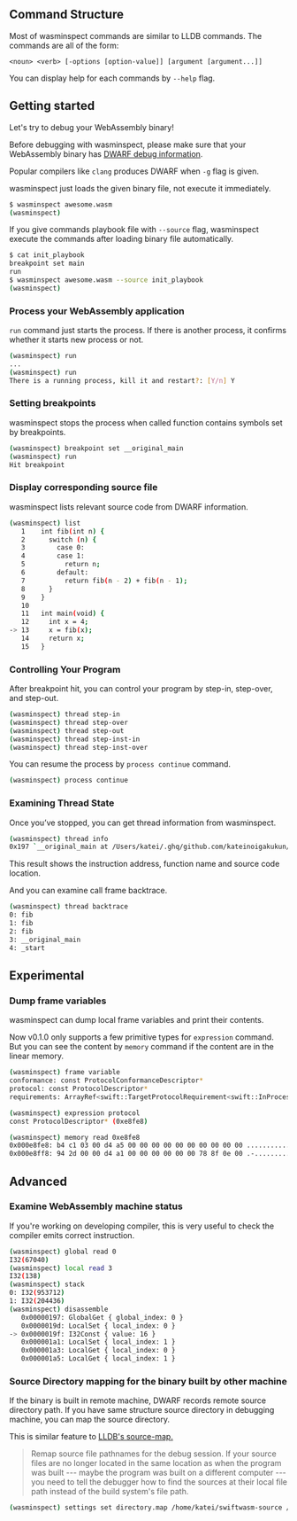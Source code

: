 ## Command Structure

Most of wasminspect commands are similar to LLDB commands. The commands are all of the form:

```
<noun> <verb> [-options [option-value]] [argument [argument...]]
```

You can display help for each commands by `--help` flag.

## Getting started

Let's try to debug your WebAssembly binary!

Before debugging with wasminspect, please make sure that your WebAssembly binary has [DWARF debug information](http://dwarfstd.org/).

Popular compilers like `clang` produces DWARF when `-g` flag is given.

wasminspect just loads the given binary file, not execute it immediately.

```sh
$ wasminspect awesome.wasm
(wasminspect)
```

If you give commands playbook file with `--source` flag, wasminspect execute the commands after loading binary file automatically.

```sh
$ cat init_playbook
breakpoint set main
run
$ wasminspect awesome.wasm --source init_playbook
(wasminspect)
```

### Process your WebAssembly application

`run` command just starts the process. If there is another process, it confirms whether it starts new process or not.

```sh
(wasminspect) run
...
(wasminspect) run
There is a running process, kill it and restart?: [Y/n] Y
```

### Setting breakpoints

wasminspect stops the process when called function contains symbols set by breakpoints.

```sh
(wasminspect) breakpoint set __original_main
(wasminspect) run
Hit breakpoint
```

### Display corresponding source file

wasminspect lists relevant source code from DWARF information.

```sh
(wasminspect) list
   1    int fib(int n) {
   2      switch (n) {
   3        case 0:
   4        case 1:
   5          return n;
   6        default:
   7          return fib(n - 2) + fib(n - 1);
   8      }
   9    }
   10
   11   int main(void) {
   12     int x = 4;
-> 13     x = fib(x);
   14     return x;
   15   }
```

### Controlling Your Program

After breakpoint hit, you can control your program by step-in, step-over, and step-out.

```sh
(wasminspect) thread step-in
(wasminspect) thread step-over
(wasminspect) thread step-out
(wasminspect) thread step-inst-in
(wasminspect) thread step-inst-over
```

You can resume the process by `process continue` command.

```sh
(wasminspect) process continue
```

### Examining Thread State

Once you’ve stopped, you can get thread information from wasminspect.

```sh
(wasminspect) thread info
0x197 `__original_main at /Users/katei/.ghq/github.com/kateinoigakukun/wasminspect/tests/simple-example/c-dwarf/main.c:5:0`
```

This result shows the instruction address, function name and source code location.

And you can examine call frame backtrace.
```sh
(wasminspect) thread backtrace
0: fib
1: fib
2: fib
3: __original_main
4: _start
```

## Experimental

### Dump frame variables

wasminspect can dump local frame variables and print their contents.

Now v0.1.0 only supports a few primitive types for `expression` command. But you can see the content by `memory` command if the content are in the linear memory.

```sh
(wasminspect) frame variable
conformance: const ProtocolConformanceDescriptor*
protocol: const ProtocolDescriptor*
requirements: ArrayRef<swift::TargetProtocolRequirement<swift::InProcess> >

(wasminspect) expression protocol
const ProtocolDescriptor* (0xe8fe8)

(wasminspect) memory read 0xe8fe8
0x000e8fe8: b4 c1 03 00 d4 a5 00 00 00 00 00 00 00 00 00 00 ................
0x000e8ff8: 94 2d 00 00 d4 a1 00 00 00 00 00 00 78 8f 0e 00 .-..........x...
```


## Advanced

### Examine WebAssembly machine status

If you're working on developing compiler, this is very useful to check the compiler emits correct instruction.

```sh
(wasminspect) global read 0
I32(67040)
(wasminspect) local read 3
I32(138)
(wasminspect) stack
0: I32(953712)
1: I32(204436)
(wasminspect) disassemble
   0x00000197: GlobalGet { global_index: 0 }
   0x0000019d: LocalSet { local_index: 0 }
-> 0x0000019f: I32Const { value: 16 }
   0x000001a1: LocalSet { local_index: 1 }
   0x000001a3: LocalGet { local_index: 0 }
   0x000001a5: LocalGet { local_index: 1 }
```


### Source Directory mapping for the binary built by other machine

If the binary is built in remote machine, DWARF records remote source directory path.
If you have same structure source directory in debugging machine, you can map the source directory.

This is similar feature to [LLDB's source-map.](https://lldb.llvm.org/use/map.html#miscellaneous)

> Remap source file pathnames for the debug session. If your source files are no longer located in the same location as when the program was built --- maybe the program was built on a different computer --- you need to tell the debugger how to find the sources at their local file path instead of the build system's file path.


```sh
(wasminspect) settings set directory.map /home/katei/swiftwasm-source /Users/katei/projects/swiftwasm-source
```

